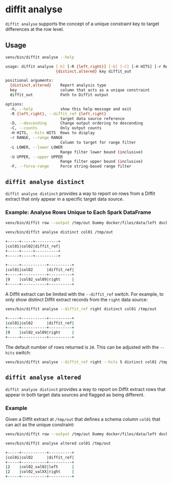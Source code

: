 # diffit analyse

`diffit analyse` supports the concept of a unique constraint key to target differences at the row level.

## Usage
``` sh
venv/bin/diffit analyse --help
```

``` sh
usage: diffit analyse [-h] [-R {left,right}] [-D] [-C] [-H HITS] [-r RANGE] [-L LOWER] [-U UPPER] [-F]
                      {distinct,altered} key diffit_out

positional arguments:
  {distinct,altered}    Report analysis type
  key                   column that acts as a unique constraint
  diffit_out            Path to Diffit output

options:
  -h, --help            show this help message and exit
  -R {left,right}, --diffit_ref {left,right}
                        target data source reference
  -D, --descending      Change output ordering to descending
  -C, --counts          Only output counts
  -H HITS, --hits HITS  Rows to display
  -r RANGE, --range RANGE
                        Column to target for range filter
  -L LOWER, --lower LOWER
                        Range filter lower bound (inclusive)
  -U UPPER, --upper UPPER
                        Range filter upper bound (inclusive)
  -F, --force-range     Force string-based range filter
```

## `diffit analyse distinct`
`diffit analyse distinct` provides a way to report on rows from a Diffit extract that
only appear in a specific target data source.

### Example: Analyse Rows Unique to Each Spark DataFrame
``` sh title="Reset the Diffit extract"
venv/bin/diffit row --output /tmp/out Dummy docker/files/data/left docker/files/data/right
```

``` sh title="The key setting, col01, acts as the GROUP BY predicate"
venv/bin/diffit analyse distinct col01 /tmp/out
```

``` sh title="Analysing distinct rows from left source DataFrame"
+-----+-----+----------+
|col01|col02|diffit_ref|
+-----+-----+----------+
+-----+-----+----------+
```

``` sh title="Analysing distinct rows from right source DataFrame"
+-----+-----------+----------+
|col01|col02      |diffit_ref|
+-----+-----------+----------+
|9    |col02_val09|right     |
+-----+-----------+----------+
```

A Diffit extract can be limited with the `--diffit_ref` switch. For example, to only show
distinct Diffit extract records from the `right` data source:
``` sh title="Analysing distinct rows from right source Spark DataFrame"
venv/bin/diffit analyse --diffit_ref right distinct col01 /tmp/out
```

``` sh title="Result"
+-----+-----------+----------+
|col01|col02      |diffit_ref|
+-----+-----------+----------+
|9    |col02_val09|right     |
+-----+-----------+----------+
```

The default number of rows returned is `20`. This can be adjusted with the `--hits` switch:
``` sh
venv/bin/diffit analyse --diffit_ref right --hits 5 distinct col01 /tmp/out
```

## `diffit analyse altered`
`diffit analyse distinct` provides a way to report on Diffit extract rows that appear in both target
data sources and flagged as being different.

### Example
Given a Diffit extract at `/tmp/out` that defines a schema column `col01` that can act as the unique constraint:

``` sh title="Reset the Diffit extract"
venv/bin/diffit row --output /tmp/out Dummy docker/files/data/left docker/files/data/right
```

``` sh
venv/bin/diffit analyse altered col01 /tmp/out
```

``` sh title="Result"
+-----+-----------+----------+
|col01|col02      |diffit_ref|
+-----+-----------+----------+
|2    |col02_val02|left      |
|2    |col02_valXX|right     |
+-----+-----------+----------+
```
